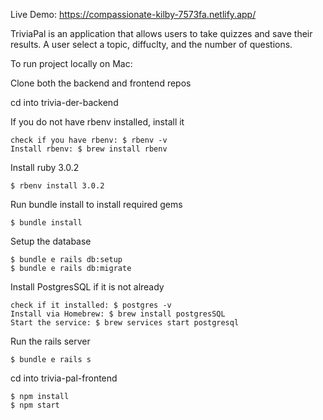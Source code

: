 Live Demo: 
	https://compassionate-kilby-7573fa.netlify.app/
  
  TriviaPal is an application that allows users to take quizzes and save their results. A user select a topic, diffuclty, and the number of questions.
  
To run project locally on Mac:

Clone both the backend and frontend repos

cd into trivia-der-backend

If you do not have rbenv installed, install it

	check if you have rbenv: $ rbenv -v
	Install rbenv: $ brew install rbenv

Install ruby 3.0.2

	$ rbenv install 3.0.2

Run bundle install to install required gems

	$ bundle install

Setup the database

	$ bundle e rails db:setup
	$ bundle e rails db:migrate

Install PostgresSQL if it is not already

	check if it installed: $ postgres -v
	Install via Homebrew: $ brew install postgresSQL
	Start the service: $ brew services start postgresql

Run the rails server

	$ bundle e rails s
	
cd into trivia-pal-frontend

	$ npm install
	$ npm start
